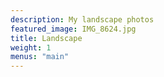 ```yaml
---
description: My landscape photos
featured_image: IMG_8624.jpg
title: Landscape
weight: 1
menus: "main"
---
```

